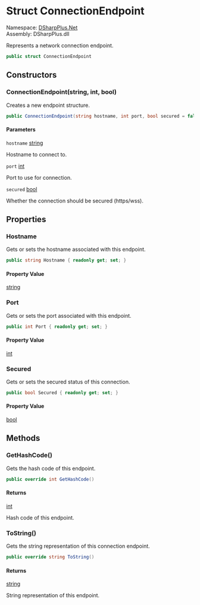 # Struct ConnectionEndpoint

Namespace: [DSharpPlus.Net](DSharpPlus.Net.md)  
Assembly: DSharpPlus.dll

Represents a network connection endpoint.

```csharp
public struct ConnectionEndpoint
```

## Constructors

### <a id="DSharpPlus_Net_ConnectionEndpoint__ctor_System_String_System_Int32_System_Boolean_"></a>ConnectionEndpoint\(string, int, bool\)

Creates a new endpoint structure.

```csharp
public ConnectionEndpoint(string hostname, int port, bool secured = false)
```

#### Parameters

`hostname` [string](https://learn.microsoft.com/dotnet/api/system.string)

Hostname to connect to.

`port` [int](https://learn.microsoft.com/dotnet/api/system.int32)

Port to use for connection.

`secured` [bool](https://learn.microsoft.com/dotnet/api/system.boolean)

Whether the connection should be secured (https/wss).

## Properties

### <a id="DSharpPlus_Net_ConnectionEndpoint_Hostname"></a>Hostname

Gets or sets the hostname associated with this endpoint.

```csharp
public string Hostname { readonly get; set; }
```

#### Property Value

[string](https://learn.microsoft.com/dotnet/api/system.string)

### <a id="DSharpPlus_Net_ConnectionEndpoint_Port"></a>Port

Gets or sets the port associated with this endpoint.

```csharp
public int Port { readonly get; set; }
```

#### Property Value

[int](https://learn.microsoft.com/dotnet/api/system.int32)

### <a id="DSharpPlus_Net_ConnectionEndpoint_Secured"></a>Secured

Gets or sets the secured status of this connection.

```csharp
public bool Secured { readonly get; set; }
```

#### Property Value

[bool](https://learn.microsoft.com/dotnet/api/system.boolean)

## Methods

### <a id="DSharpPlus_Net_ConnectionEndpoint_GetHashCode"></a>GetHashCode\(\)

Gets the hash code of this endpoint.

```csharp
public override int GetHashCode()
```

#### Returns

[int](https://learn.microsoft.com/dotnet/api/system.int32)

Hash code of this endpoint.

### <a id="DSharpPlus_Net_ConnectionEndpoint_ToString"></a>ToString\(\)

Gets the string representation of this connection endpoint.

```csharp
public override string ToString()
```

#### Returns

[string](https://learn.microsoft.com/dotnet/api/system.string)

String representation of this endpoint.

